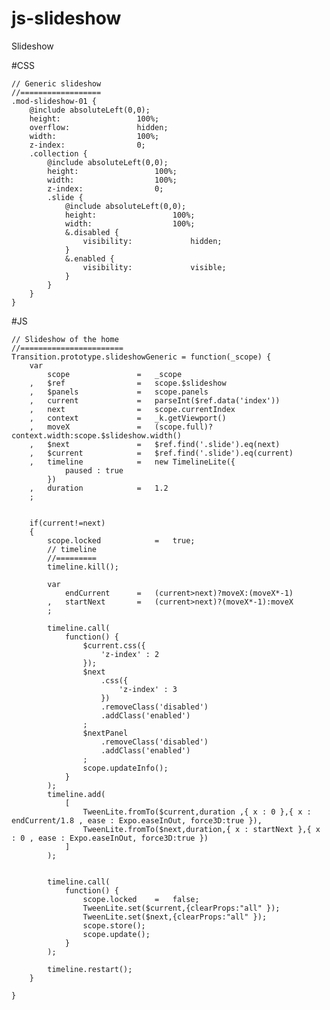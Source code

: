 # js-slideshow
Slideshow

#CSS

    // Generic slideshow
    //==================
    .mod-slideshow-01 {
        @include absoluteLeft(0,0);
        height:                 100%;
        overflow:               hidden;
        width:                  100%;
        z-index:                0;
        .collection {
            @include absoluteLeft(0,0);
            height:                 100%;
            width:                  100%;
            z-index:                0;
            .slide {
                @include absoluteLeft(0,0);
                height:                 100%;
                width:                  100%;
                &.disabled {
                    visibility:             hidden;
                }
                &.enabled {
                    visibility:             visible;
                }
            }
        }
    }

#JS

    // Slideshow of the home
    //=======================
    Transition.prototype.slideshowGeneric = function(_scope) {
        var
            scope               =   _scope
        ,   $ref                =   scope.$slideshow
        ,   $panels             =   scope.panels
        ,   current             =   parseInt($ref.data('index'))
        ,   next                =   scope.currentIndex
        ,   context             =   _k.getViewport()
        ,   moveX               =   (scope.full)?context.width:scope.$slideshow.width()
        ,   $next               =   $ref.find('.slide').eq(next)
        ,   $current            =   $ref.find('.slide').eq(current)
        ,   timeline            =   new TimelineLite({
                paused : true
            })
        ,   duration            =   1.2
        ;


        if(current!=next)
        {
            scope.locked            =   true;
            // timeline
            //=========
            timeline.kill();

            var
                endCurrent      =   (current>next)?moveX:(moveX*-1)
            ,   startNext       =   (current>next)?(moveX*-1):moveX
            ;

            timeline.call(
                function() {
                    $current.css({
                        'z-index' : 2
                    });
                    $next
                        .css({
                            'z-index' : 3
                        })
                        .removeClass('disabled')
                        .addClass('enabled')
                    ;
                    $nextPanel
                        .removeClass('disabled')
                        .addClass('enabled')
                    ;
                    scope.updateInfo();
                }
            );
            timeline.add(
                [
                    TweenLite.fromTo($current,duration ,{ x : 0 },{ x : endCurrent/1.8 , ease : Expo.easeInOut, force3D:true }),
                    TweenLite.fromTo($next,duration,{ x : startNext },{ x : 0 , ease : Expo.easeInOut, force3D:true })
                ]
            );


            timeline.call(
                function() {
                    scope.locked    =   false;
                    TweenLite.set($current,{clearProps:"all" });
                    TweenLite.set($next,{clearProps:"all" });
                    scope.store();
                    scope.update();
                }
            );

            timeline.restart();
        }

    }
